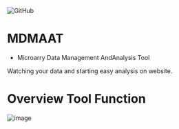 ![GitHub](https://img.shields.io/github/license/dapingtai/MDMAAT-web)
# MDMAAT
- Microarry Data Management AndAnalysis Tool

Watching your data and starting easy analysis on website.
# Overview Tool Function
![image](https://github.com/dapingtai/MDMAAT/blob/master/www/MDMAAT_Function.jpg)
